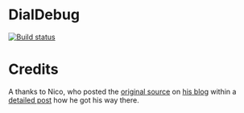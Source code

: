 # DialDebug
[![Build status](https://ci.appveyor.com/api/projects/status/vvilsbk80dm0acff?svg=true)](https://ci.appveyor.com/project/michha/dialdebug)

# Credits
A thanks to Nico, who posted the [original source](https://github.com/NicoVermeir/DialDebug) on [his blog](http://www.spikie.be/blog/) within a [detailed post](http://www.spikie.be/blog/post/2016/11/10/.aspx) how he got his way there.
